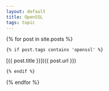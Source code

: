 ```yaml
---
layout: default
title: OpenSSL
tags: topic
---
```


{% for post in site.posts %}

    {% if post.tags contains 'openssl' %}

[{{ post.title }}]({{ post.url }})

    {% endif %}

{% endfor %}
